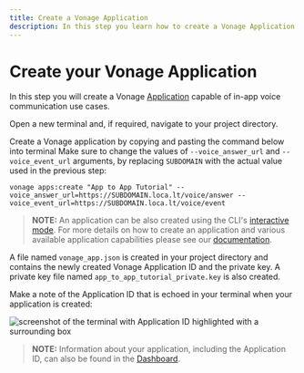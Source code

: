 ```yaml
---
title: Create a Vonage Application
description: In this step you learn how to create a Vonage Application.
---
```


# Create your Vonage Application

In this step you will create a Vonage [Application](/conversation/concepts/application) capable of in-app voice communication use cases.

Open a new terminal and, if required, navigate to your project directory.

Create a Vonage application by copying and pasting the command below into terminal Make sure to change the values of `--voice_answer_url` and `--voice_event_url` arguments, by replacing `SUBDOMAIN` with the actual value used in the previous step:

``` shell
vonage apps:create "App to App Tutorial" --voice_answer_url=https://SUBDOMAIN.loca.lt/voice/answer --voice_event_url=https://SUBDOMAIN.loca.lt/voice/event 
```

> **NOTE:** An application can be also created using the CLI's [interactive mode](/application/vonage-cli#interactive-mode). For more details on how to create an application and various available application capabilities please see our [documentation](/application/overview).

A file named `vonage_app.json` is created in your project directory and contains the newly created Vonage Application ID and the private key. A private key file named `app_to_app_tutorial_private.key` is also created.

Make a note of the Application ID that is echoed in your terminal when your application is created:

![screenshot of the terminal with Application ID highlighted with a surrounding box](/screenshots/tutorials/client-sdk/vonage-application-created.png)


> **NOTE:** Information about your application, including the Application ID, can also be found in the [Dashboard](https://dashboard.nexmo.com/voice/your-applications).
